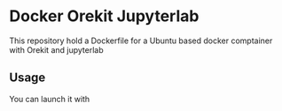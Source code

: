 # Docker Orekit Jupyterlab

This repository hold a Dockerfile for a Ubuntu based docker comptainer with Orekit and jupyterlab

## Usage 

You can launch it with 

```docker run -it -p 8888:8888 -e JUPYTER_TOKEN -e JYPYTER_ENABLE_LAB -e GRANT_SUDO="yes" -v "$PWD"/:/home/jovyan/work:rw ntoinelpp:orekitjupyterlab
```
